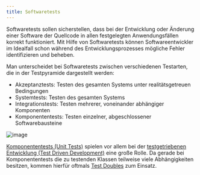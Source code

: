 ```yaml
---
title: Softwaretests
---
```


Softwaretests sollen sicherstellen, dass bei der Entwicklung oder Änderung einer Software der Quellcode in allen festgelegten Anwendungsfällen korrekt funktioniert. Mit
Hilfe von Softwaretests können Softwareentwickler im Idealfall schon während des Entwicklungsprozesses mögliche Fehler identifizieren und beheben.

Man unterscheidet bei Softwaretests zwischen verschiedenen Testarten, die in der Testpyramide dargestellt werden:
- Akzeptanztests: Testen des gesamten Systems unter realitätsgetreuen Bedingungen
- Systemtests: Testen des gesamten Systems
- Integrationstests: Testen mehrerer, voneinander abhängiger Komponenten
- Komponententests: Testen einzelner, abgeschlossener Softwarebausteine

![image](https://user-images.githubusercontent.com/47243617/171476574-eebee507-6ab3-4b57-9130-ac097785c4cc.png)

[Komponententests (Unit Tests)](unit-tests.md) spielen vor allem bei der [testgetriebenen Entwicklung (Test Driven Development)](tdd.md) eine große Rolle. Da gerade bei Komponententests die zu testenden Klassen teilweise viele Abhängigkeiten besitzen, kommen hierfür oftmals [Test Doubles](test-doubles.md) zum Einsatz. 
